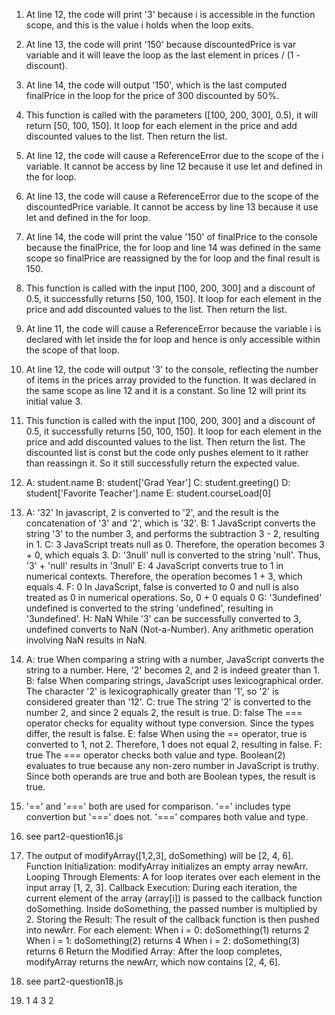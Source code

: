 1. At line 12, the code will print '3' because i is accessible in the function scope, and this is the value i holds when the loop exits.

2. At line 13, the code will print '150' because discountedPrice is var variable and it will leave the loop as the last element in prices / (1 - discount).

3. At line 14, the code will output '150', which is the last computed finalPrice in the loop for the price of 300 discounted by 50%.

4. This function is called with the parameters ([100, 200, 300], 0.5), it will return [50, 100, 150]. It loop for each element in the price and add discounted values to the list. Then return the list.  

5. At line 12, the code will cause a ReferenceError due to the scope of the i variable. It cannot be access by line 12 because it use let and defined in the for loop.

6. At line 13, the code will cause a ReferenceError due to the scope of the discountedPrice variable. It cannot be access by line 13 because it use let and defined in the for loop.

7. At line 14, the code will print the value '150' of finalPrice to the console because the finalPrice, the for loop and line 14 was defined in the same scope so finalPrice are reassigned by the for loop and the final result is 150.

8. This function is called with the input [100, 200, 300] and a discount of 0.5, it successfully returns [50, 100, 150]. It loop for each element in the price and add discounted values to the list. Then return the list.

9. At line 11, the code will cause a ReferenceError because the variable i is declared with let inside the for loop and hence is only accessible within the scope of that loop.

10. At line 12, the code will output '3' to the console, reflecting the number of items in the prices array provided to the function. It was declared in the same scope as line 12 and it is a constant. So line 12 will print its initial value 3.

11. This function is called with the input [100, 200, 300] and a discount of 0.5, it successfully returns [50, 100, 150]. It loop for each element in the price and add discounted values to the list. Then return the list. The discounted list is const but the code only pushes element to it rather than reassingn it. So it still successfully return the expected value.

12. A: student.name
    B: student['Grad Year']
    C: student.greeting()
    D: student['Favorite Teacher'].name
    E: student.courseLoad[0]

13. A: '32' 
        In javascript, 2 is converted to '2', and the result is the concatenation of '3' and '2', which is '32'.
    B: 1 
        JavaScript converts the string '3' to the number 3, and performs the subtraction 3 - 2, resulting in 1.
    C: 3
        JavaScript treats null as 0. Therefore, the operation becomes 3 + 0, which equals 3.
    D: '3null'
        null is converted to the string 'null'. Thus, '3' + 'null' results in '3null'
    E: 4
        JavaScript converts true to 1 in numerical contexts. Therefore, the operation becomes 1 + 3, which equals 4.
    F: 0
        In JavaScript, false is converted to 0 and null is also treated as 0 in numerical operations. So, 0 + 0 equals 0
    G: '3undefined'
        undefined is converted to the string 'undefined', resulting in '3undefined'.
    H: NaN
        While '3' can be successfully converted to 3, undefined converts to NaN (Not-a-Number). Any arithmetic operation involving NaN results in NaN.

14. A: true
        When comparing a string with a number, JavaScript converts the string to a number. Here, '2' becomes 2, and 2 is indeed greater than 1.
    B: false
        When comparing strings, JavaScript uses lexicographical order. The character '2' is lexicographically greater than '1', so '2' is considered greater than '12'.
    C: true
        The string '2' is converted to the number 2, and since 2 equals 2, the result is true.
    D: false
        The === operator checks for equality without type conversion. Since the types differ, the result is false.
    E: false
        When using the == operator, true is converted to 1, not 2. Therefore, 1 does not equal 2, resulting in false.
    F: true
        The === operator checks both value and type. Boolean(2) evaluates to true because any non-zero number in JavaScript is truthy. Since both operands are true and both are Boolean types, the result is true.

15. '==' and '===' both are used for comparison. '==' includes type convertion but '===' does not. '===' compares both value and type.

16. see part2-question16.js

17. The output of modifyArray([1,2,3], doSomething) will be [2, 4, 6].
    Function Initialization:
     modifyArray initializes an empty array newArr.
    Looping Through Elements:
        A for loop iterates over each element in the input array [1, 2, 3].
    Callback Execution:
        During each iteration, the current element of the array (array[i]) is passed to the callback function doSomething.
        Inside doSomething, the passed number is multiplied by 2.
    Storing the Result:
        The result of the callback function is then pushed into newArr.
        For each element:
            When i = 0: doSomething(1) returns 2
            When i = 1: doSomething(2) returns 4
            When i = 2: doSomething(3) returns 6
    Return the Modified Array:
        After the loop completes, modifyArray returns the newArr, which now contains [2, 4, 6].

18. see part2-question18.js

19. 1
    4
    3
    2
